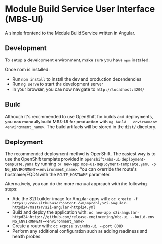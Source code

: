 # Module Build Service User Interface (MBS-UI)

A simple frontend to the Module Build Service written in Angular.

## Development

To setup a development environment, make sure you have `npm` installed.

Once npm is installed:
* Run `npm install` to install the dev and production dependencies
* Run `ng serve` to start the development server
* In your browser, you can now navigate to `http://localhost:4200/`

## Build

Although it's recommended to use OpenShift for builds and deployments, you can
manaully build MBS-UI for production with
`ng build --environment <environment_name>`. The build artifacts will be stored
in the `dist/` directory.

## Deployment

The recommended deployment method is OpenShift. The easiest way is to use the
OpenShift template provided in `openshift/mbs-ui-deployment-template.yaml` by
running `oc new-app mbs-ui-deployment-template.yaml -p NG_ENVIRONMENT=<environment_name>`.
You can override the route's hostname/FQDN with the `ROUTE_HOSTNAME` parameter.

Alternatively, you can do the more manual approach with the following steps:
* Add the S2I builder image for Angular apps with:
  `oc create -f https://raw.githubusercontent.com/mprahl/s2i-angular-httpd24/master/s2i-angular-httpd24.yml`
* Build and deploy the application with:
  `oc new-app s2i-angular-httpd24~https://github.com/release-engineering/mbs-ui --build-env NG_ENVIRONMENT=<environment_name>`
* Create a route with:
  `oc expose svc/mbs-ui --port 8080`
* Perform any additional configuration such as adding readiness and health
  probes
